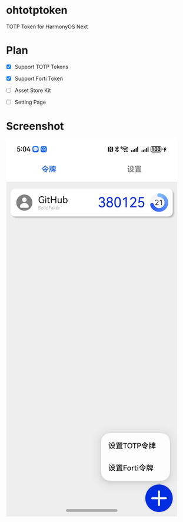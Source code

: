 # ohtotptoken
TOTP Token for HarmonyOS Next

# Plan
 - [x] Support TOTP Tokens
 - [x] Support Forti Token
 - [ ] Asset Store Kit
 - [ ] Setting Page


# Screenshot
![main](screenshot/main.jpeg)